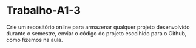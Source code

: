 Trabalho-A1-3
=============

Crie um repositório online para armazenar qualquer projeto desenvolvido durante o semestre, enviar o código do projeto escolhido para o Github, como fizemos na aula.
